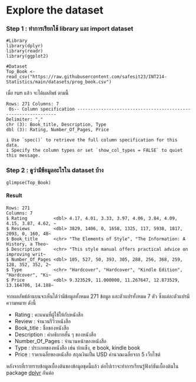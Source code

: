 # Explore the dataset
### Step 1 : ทำการเรียกใช้ library และ import dataset
```{R}
#Library
library(dplyr)
library(readr)
library(ggplot2)

#Dataset
Top_Book <- read_csv("https://raw.githubusercontent.com/safesit23/INT214-Statistics/main/datasets/prog_book.csv")
```
เมื่อ run แล้ว จะได้ผลลัพธ์ ตามนี้
```{R}
Rows: 271 Columns: 7                                                                
 0s-- Column specification --------------------------------------------------------------
Delimiter: ","
chr (3): Book_title, Description, Type
dbl (3): Rating, Number_Of_Pages, Price

i Use `spec()` to retrieve the full column specification for this data.
i Specify the column types or set `show_col_types = FALSE` to quiet this message.
```

### Step 2 : ดูว่ามีข้อมูลอะไรใน dataset บ้าง
```{R}
glimpse(Top_Book)
```
#### Result
```{R}
Rows: 271
Columns: 7
$ Rating          <dbl> 4.17, 4.01, 3.33, 3.97, 4.06, 3.84, 4.09, 4.15, 3.87, 4.62, ~
$ Reviews         <dbl> 3829, 1406, 0, 1658, 1325, 117, 5938, 1817, 2093, 0, 160, 48~
$ Book_title      <chr> "The Elements of Style", "The Information: A History, a Theo~
$ Description     <chr> "This style manual offers practical advice on improving writ~
$ Number_Of_Pages <dbl> 105, 527, 50, 393, 305, 288, 256, 368, 259, 128, 352, 352, 2~
$ Type            <chr> "Hardcover", "Hardcover", "Kindle Edition", "Hardcover", "Ki~
$ Price           <dbl> 9.323529, 11.000000, 11.267647, 12.873529, 13.164706, 14.188~
```
จากผลลัพธ์ด้านบนจะเห็นได้ว่ามีข้อมูลทั้งหมด 271 ข้อมูล และตัวแปรทั้งหมด 7 ตัว ซึ่งแต่ละตัวแปรมีความหมาย ดังนี้
* Rating : คะแนนที่ผู้ใช้ให้กับหนังสือ 
* Review : จำนวนรีวิวหนังสือ
* Book_title : ชื่อของหนังสือ
* Description : คำอธิบายสั้น ๆ ของหนังสือ
* Number_Of_Pages : จำนวนหน้าของหนังสือ
* Type : ประเภทของหนังสือ เช่น ปกแข็ง, e book, kindle book
* Price : ราคาเฉลี่ยของหนังสือ สกุลเงินเป็น USD คำนวณเฉลี่ยจาก 5 เว็บไซต์

หลังจากที่เราทราบข้อมูลเบื้องต้นของข้อมูลชุดนี้แล้ว ต่อไปเราจะทำการเรียนรู้ฟังก์ชันเบื้องต้นใน package [dplyr](#) กันต่อ
